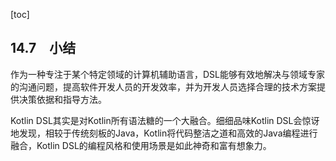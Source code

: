 [toc]

## 14.7　小结

作为一种专注于某个特定领域的计算机辅助语言，DSL能够有效地解决与领域专家的沟通问题，提高软件开发人员的开发效率，并为开发人员选择合理的技术方案提供决策依据和指导方法。

Kotlin DSL其实是对Kotlin所有语法糖的一个大融合。细细品味Kotlin DSL会惊讶地发现，相较于传统刻板的Java，Kotlin将代码整洁之道和高效的Java编程进行融合，Kotlin DSL的编程风格和使用场景是如此神奇和富有想象力。



